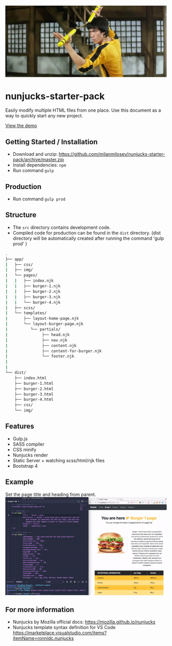 ![alt text](https://raw.githubusercontent.com/milanmilosev/nunjucks-starter-pack/master/app/img/nunjucks.jpg)

# nunjucks-starter-pack
Easily modify multiple HTML files from one place.
Use this document as a way to quickly start any new project.

[View the demo](https://milanmilosev.com/projects/nunjucks-starter-pack/)


## Getting Started / Installation

- Download and unzip: https://github.com/milanmilosev/nunjucks-starter-pack/archive/master.zip
- Install dependencies: ` npm `
- Run command ` gulp `

## Production
- Run command ` gulp prod `

## Structure 
- The `src` directory contains development code.
- Compiled code for production can be found in the `dist` directory. 
  (dist directory will be automatically created after running the command 'gulp prod' )

```bash
.
├── app/
|   ├── css/
|   ├── img/
|   └── pages/
|   |   ├── index.njk
|   |   ├── burger-1.njk
|   |   ├── burger-2.njk
|   |   ├── burger-3.njk
|   |   └── burger-4.njk
|   ├── scss/
|   └── templates/
|       ├── layout-home-page.njk
|       └── layout-burger-page.njk
|          └── partials/
|               ├── head.njk
|               ├── nav.njk
|               ├── content.njk
|               ├── content-for-burger.njk
|               └── footer.njk
|
|
└── dist/
    ├── index.html
    ├── burger-1.html
    ├── burger-2.html
    ├── burger-3.html
    ├── burger-4.html
    ├── css/
    └── img/
```


## Features
- Gulp.js
- SASS compiler
- CSS minify
- Nunjucks render
- Static Server + watching scss/html/njk files
- Bootstrap 4

## Example
Set the page title and heading from parent.
![alt text](https://raw.githubusercontent.com/milanmilosev/nunjucks-starter-pack/master/app/img/changing%20the%20page%20title.gif)

## For more information
- Nunjucks by Mozilla official docs: https://mozilla.github.io/nunjucks
- Nunjucks template syntax definition for VS Code https://marketplace.visualstudio.com/items?itemName=ronnidc.nunjucks

